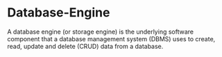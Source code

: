# Database-Engine
A database engine (or storage engine) is the underlying software component that a database management system (DBMS) uses to create, read, update and delete (CRUD) data from a database.
